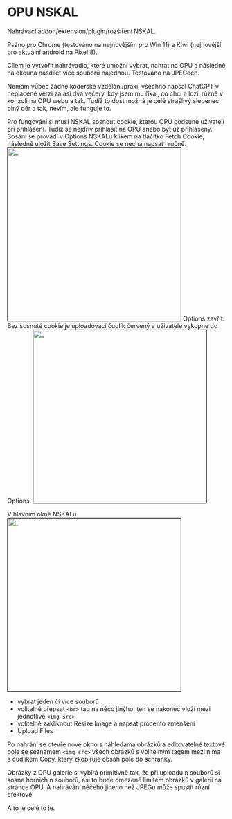 # OPU NSKAL
 Nahrávací addon/extension/plugin/rozšíření NSKAL.
 
Psáno pro Chrome (testováno na nejnovějším pro Win 11) a Kiwi (nejnovější pro aktuální android na Pixel 8).
  
Cílem je vytvořit nahrávadlo, které umožní vybrat, nahrát na OPU a následně na okouna nasdílet více souborů najednou. Testováno na JPEGech.

Nemám vůbec žádné kóderské vzdělání/praxi, všechno napsal ChatGPT v neplacené verzi za asi dva večery, kdy jsem mu říkal, co chci a lozil různě v konzoli na OPU webu a tak. Tudíž to dost možná je celé strašlivý slepenec plný děr a tak, nevím, ale funguje to.

Pro fungování si musí NSKAL sosnout cookie, kterou OPU podsune uživateli při přihlášení. Tudíž se nejdřív přihlásit na OPU anebo být už přihlášený. Sosání se provádí v Options NSKALu klikem na tlačítko Fetch Cookie, následně uložit Save Settings. Cookie se nechá napsat i ručně.
<img style='border:1px solid #000000' src="https://opu.peklo.biz/p/25/01/02/1735796070-54418.jpg" width=400 alt="_"/>
 Options zavřít. Bez sosnuté cookie je uploadovací čudlík červený a uživatele vykopne do Options.
<img style='border:1px solid #000000' src="https://opu.peklo.biz/p/25/01/02/1735795915-9d891.jpg" width=400 alt="_"/>

V hlavním okně NSKALu
<img style='border:1px solid #000000' src="https://opu.peklo.biz/p/25/01/02/1735795734-b7b94.jpg" width=400 alt="_"/> 
- vybrat jeden či více souborů
- volitelně přepsat `<br>` tag na něco jinýho, ten se nakonec vloží mezi jednotlivé `<img src>`
- volitelně zakliknout Resize Image a napsat procento zmenšení
- Upload Files

Po nahrání se otevře nové okno s náhledama obrázků a editovatelné textové pole se seznamem `<img src>` všech obrázků s volitelným tagem mezi nima a čudlíkem Copy, který zkopíruje obsah pole do schránky.

Obrázky z OPU galerie si vybírá primitivně tak, že při uploadu n souborů si sosne hornich n souborů, asi to bude omezené limitem obrázků v galerii na stránce OPU. A nahrávání něčeho jiného než JPEGu může spustit různí efektové.

A to je celé to je.